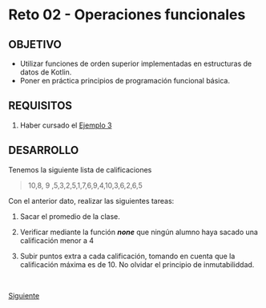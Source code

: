  	
# Reto 02 - Operaciones funcionales

## OBJETIVO 

- Utilizar funciones de orden superior implementadas en estructuras de datos de Kotlin.
- Poner en práctica principios de programación funcional básica.

## REQUISITOS 

1. Haber cursado el [Ejemplo 3](../Ejemplo-03)

## DESARROLLO

Tenemos la siguiente lista de calificaciones

> 10,8, 9 ,5,3,2,5,1,7,6,9,4,10,3,6,2,6,5

Con el anterior dato, realizar las siguientes tareas:

1. Sacar el promedio de la clase.

2. Verificar mediante la función ***none*** que ningún alumno haya sacado una calificación menor a 4

3. Subir puntos extra a cada calificación, tomando en cuenta que la calificación máxima es de 10. No olvidar el principio de inmutabiliddad.


</br>

[Siguiente](../Reto-final)